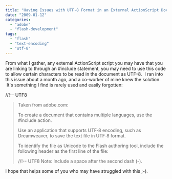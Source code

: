 ```yaml
---
title: "Having Issues with UTF-8 Format in an External ActionScript Document?"
date: "2009-01-12"
categories: 
  - "adobe"
  - "flash-development"
tags: 
  - "flash"
  - "text-encoding"
  - "utf-8"
---
```


From what I gather, any external ActionScript script you may have that you are linking to through an #include statement, you may need to use this code to allow certain characters to be read in the document as UTF-8.  I ran into this issue about a month ago, and a co-worker of mine knew the solution.  It's something I find is rarely used and easily forgotten:

//!-- UTF8

> Taken from adobe.com:
> 
> To create a document that contains multiple languages, use the #include action.
> 
> Use an application that supports UTF‑8 encoding, such as Dreamweaver, to save the text file in UTF‑8 format.
> 
> To identify the file as Unicode to the Flash authoring tool, include the following header as the first line of the file:
> 
> //!-- UTF8 Note: Include a space after the second dash (-).

I hope that helps some of you who may have struggled with this ;-).
